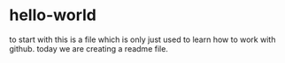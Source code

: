 # hello-world
to start with
this is a file which is only just used to learn how to work with github.
today we are creating a readme file.
